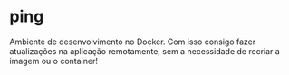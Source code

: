 # ping
Ambiente de desenvolvimento no Docker.
Com isso consigo fazer atualizações na aplicação remotamente, sem a necessidade de recriar a imagem ou o container!
